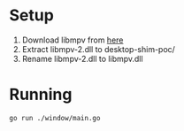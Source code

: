 # Setup

1. Download libmpv from [here](https://sourceforge.net/projects/mpv-player-windows/files/libmpv/)
2. Extract libmpv-2.dll to desktop-shim-poc/
3. Rename libmpv-2.dll to libmpv.dll 

# Running

`go run ./window/main.go`
